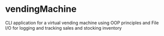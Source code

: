 # vendingMachine
CLI application for a virtual vending machine using OOP principles and File I/O for logging and tracking sales and stocking inventory
